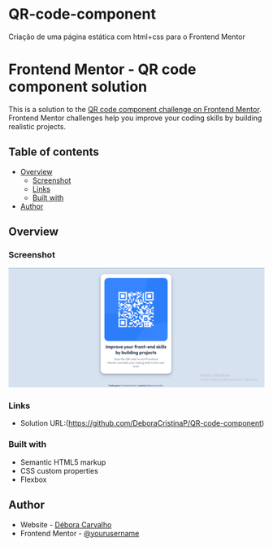 # QR-code-component
Criação de uma página estática com html+css para o Frontend Mentor
# Frontend Mentor - QR code component solution

This is a solution to the [QR code component challenge on Frontend Mentor](https://www.frontendmentor.io/challenges/qr-code-component-iux_sIO_H). Frontend Mentor challenges help you improve your coding skills by building realistic projects. 

## Table of contents

- [Overview](#overview)
  - [Screenshot](#screenshot)
  - [Links](#links)
  - [Built with](#built-with)
- [Author](#author)


## Overview

### Screenshot

![](Captura.png)

### Links

- Solution URL:(https://github.com/DeboraCristinaP/QR-code-component)


### Built with

- Semantic HTML5 markup
- CSS custom properties
- Flexbox


## Author

- Website - [Débora Carvalho](https://github.com/DeboraCristinaP/QR-code-component)
- Frontend Mentor - [@yourusername](https://www.frontendmentor.io/profile/DeboraCristinaP)
